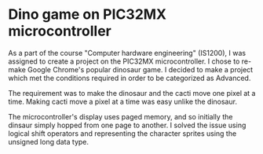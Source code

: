 # Dino game on PIC32MX microcontroller
As a part of the course "Computer hardware engineering" (IS1200), I was assigned to create a project on the PIC32MX microcontroller. I chose to re-make Google Chrome's popular dinosaur game. I decided to make a project which met the conditions required in order to be categorized as Advanced.

The requirement was to make the dinosaur and the cacti move one pixel at a time. Making cacti move a pixel at a time was easy unlike the dinosaur.

The microcontroller's display uses paged memory, and so initially the dinsaur simply hopped from one page to another. I solved the issue using logical shift operators and representing the character sprites using the unsigned long data type.
